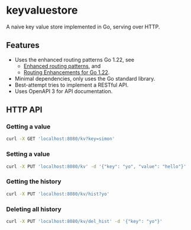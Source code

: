 # keyvaluestore

A naive key value store implemented in Go, serving over HTTP.

## Features

- Uses the enhanced routing patterns Go 1.22, see
  - [Enhanced routing patterns](https://tip.golang.org/doc/go1.22), and
  - [Routing Enhancements for Go 1.22](https://go.dev/blog/routing-enhancements).
- Minimal dependencies, only uses the Go standard library.
- Best-attempt tries to implement a RESTful API.
- Uses OpenAPI 3 for API documentation.

## HTTP API

### Getting a value

```bash
curl -X GET 'localhost:8080/kv?key=simon'
```

### Setting a value

```bash
curl -X PUT 'localhost:8080/kv' -d '{"key": "yo", "value": "hello"}'
```

### Getting the history

```bash
curl -X PUT 'localhost:8080/kv/hist?yo'
```

### Deleting all history

```bash
curl -X PUT 'localhost:8080/kv/del_hist' -d '{"key": "yo"}'
```
